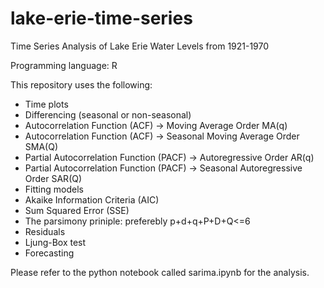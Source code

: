 # lake-erie-time-series
Time Series Analysis of Lake Erie Water Levels from 1921-1970

Programming language: R

This repository uses the following:

- Time plots
- Differencing (seasonal or non-seasonal)
- Autocorrelation Function (ACF) -> Moving Average Order MA(q)
- Autocorrelation Function (ACF) -> Seasonal Moving Average Order SMA(Q)
- Partial Autocorrelation Function (PACF) -> Autoregressive Order AR(q)
- Partial Autocorrelation Function (PACF) -> Seasonal Autoregressive Order SAR(Q)
- Fitting models
- Akaike Information Criteria (AIC)
- Sum Squared Error (SSE)
- The parsimony priniple: preferebly p+d+q+P+D+Q<=6
- Residuals
- Ljung-Box test
- Forecasting

Please refer to the python notebook called sarima.ipynb for the analysis.

